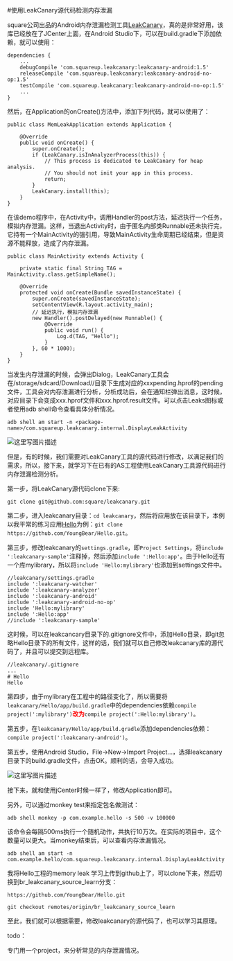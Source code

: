 #使用LeakCanary源代码检测内存泄漏

square公司出品的Android内存泄漏检测工具[LeakCanary](https://github.com/square/leakcanary)，真的是非常好用，该库已经放在了JCenter上面，在Android Studio下，可以在build.gradle下添加依赖，就可以使用：

```
dependencies {
    ...
    debugCompile 'com.squareup.leakcanary:leakcanary-android:1.5'
    releaseCompile 'com.squareup.leakcanary:leakcanary-android-no-op:1.5'
    testCompile 'com.squareup.leakcanary:leakcanary-android-no-op:1.5'
    ...
}
```

然后，在Application的onCreate()方法中，添加下列代码，就可以使用了：

```
public class MemLeakApplication extends Application {

    @Override
    public void onCreate() {
        super.onCreate();
        if (LeakCanary.isInAnalyzerProcess(this)) {
            // This process is dedicated to LeakCanary for heap analysis.
            // You should not init your app in this process.
            return;
        }
        LeakCanary.install(this);
    }
}
```

在该demo程序中，在Activity中，调用Handler的post方法，延迟执行一个任务，模拟内存泄漏。这样，当退出Activity时，由于匿名内部类Runnable还未执行完，它持有一个MainActivity的强引用，导致MainActivity生命周期已经结束，但是资源不能释放，造成了内存泄漏。

```
public class MainActivity extends Activity {

    private static final String TAG = MainActivity.class.getSimpleName();

    @Override
    protected void onCreate(Bundle savedInstanceState) {
        super.onCreate(savedInstanceState);
        setContentView(R.layout.activity_main);
        // 延迟执行，模拟内存泄漏
        new Handler().postDelayed(new Runnable() {
            @Override
            public void run() {
                Log.d(TAG, "Hello");
            }
        }, 60 * 1000);
    }
}
```

当发生内存泄漏的时候，会弹出Dialog，LeakCanary工具会在/storage/sdcard/Download/<package-name>/目录下生成对应的xxxpending.hprof的pending文件，工具会对内存泄漏进行分析，分析成功后，会在通知栏弹出消息，这时候，对应目录下会变成xxx.hprof文件和xxx.hprof.result文件。可以点击Leaks图标或者使用adb shell命令查看具体分析情况。

`adb shell am start -n <package-name>/com.squareup.leakcanary.internal.DisplayLeakActivity`

![这里写图片描述](http://img.blog.csdn.net/20170125172843602?watermark/2/text/aHR0cDovL2Jsb2cuY3Nkbi5uZXQvTmV4dF9TZWNvbmQ=/font/5a6L5L2T/fontsize/400/fill/I0JBQkFCMA==/dissolve/70/gravity/SouthEast)

但是，有的时候，我们需要对LeakCanary工具的源代码进行修改，以满足我们的需求，所以，接下来，就学习下在已有的AS工程使用LeakCanary工具源代码进行内存泄漏检测分析。

第一步，将LeakCanary源代码clone下来:

`git clone git@github.com:square/leakcanary.git`

第二步，进入leakcanary目录：`cd leakcanary`，然后将应用放在该目录下，本例以我平常的练习应用[Hello](https://github.com/YoungBear/Hello)为例：`git clone https://github.com/YoungBear/Hello.git`。

第三步，修改leakcanary的`settings.gradle`，即`Project Settings`，将`include ':leakcanary-sample'`注释掉，然后添加`include ':Hello:app'`。由于Hello还有一个库mylibrary，所以将`include 'Hello:mylibrary'`也添加到settings文件中。

```
//leakcanary/settings.gradle
include ':leakcanary-watcher'
include ':leakcanary-analyzer'
include ':leakcanary-android'
include ':leakcanary-android-no-op'
include 'Hello:mylibrary'
include ':Hello:app'
//include ':leakcanary-sample'
```
这时候，可以在leakcancary目录下的.gitignore文件中，添加Hello目录，即git忽略Hello目录下的所有文件，这样的话，我们就可以自己修改leakcanary库的源代码了，并且可以提交到远程库。

```
//leakcanary/.gitignore
...
# Hello
Hello
```

第四步，由于mylibrary在工程中的路径变化了，所以需要将`leakcanary/Hello/app/build.gradle`中的dependencies依赖`compile project(':mylibrary')`<font color=red>**改为**</font>`compile project(':Hello:mylibrary')`。

第五步，在`leakcanary/Hello/app/build.gradle`添加dependencies依赖：`compile project(':leakcanary-android')`。

第五步，使用Android Studio，File->New->Import Project...，选择leakcanary目录下的build.gradle文件，点击OK。顺利的话，会导入成功。

![这里写图片描述](http://img.blog.csdn.net/20170125172746351?watermark/2/text/aHR0cDovL2Jsb2cuY3Nkbi5uZXQvTmV4dF9TZWNvbmQ=/font/5a6L5L2T/fontsize/400/fill/I0JBQkFCMA==/dissolve/70/gravity/SouthEast)

接下来，就和使用jCenter时候一样了，修改Application即可。

另外，可以通过monkey test来指定包名做测试：

`adb shell monkey -p com.example.hello -s 500 -v 100000`

该命令会每隔500ms执行一个随机动作，共执行10万次。在实际的项目中，这个数量可以更大。当monkey结束后，可以查看内存泄漏情况。

`adb shell am start -n com.example.hello/com.squareup.leakcanary.internal.DisplayLeakActivity`

我将Hello工程的memory leak 学习上传到github上了，可以clone下来，然后切换到br_leakcanary_source_learn分支：

`https://github.com/YoungBear/Hello.git`

`git checkout remotes/origin/br_leakcanary_source_learn`

至此，我们就可以根据需要，修改leakcanary的源代码了，也可以学习其原理。

todo：

专门用一个project，来分析常见的内存泄漏情况。





